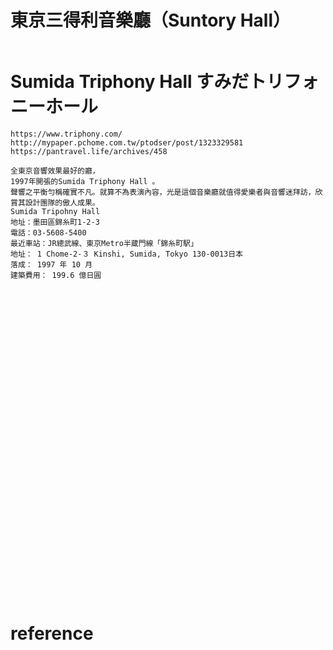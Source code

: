 # 東京三得利音樂廳（Suntory Hall）
```

```
# Sumida Triphony Hall すみだトリフォニーホール
```
https://www.triphony.com/
http://mypaper.pchome.com.tw/ptodser/post/1323329581
https://pantravel.life/archives/458

全東京音響效果最好的廳，
1997年開張的Sumida Triphony Hall 。
聲響之平衡勻稱確實不凡。就算不為表演內容，光是這個音樂廳就值得愛樂者與音響迷拜訪，欣賞其設計團隊的傲人成果。
Sumida Tripohny Hall
地址：墨田區錦糸町1-2-3 
電話：03-5608-5400
最近車站：JR總武線、東京Metro半蔵門線「錦糸町駅」
地址： 1 Chome-2-３ Kinshi, Sumida, Tokyo 130-0013日本
落成： 1997 年 10 月
建築費用： 199.6 億日圓
```

# 
```

```
# 
```

```
# 
```

```
# 
```

```
# 
```

```
# 
```

```
# 
```

```
# 
```

```
# 
```

```
# 
```

```
# 
```

```
# 
```

```
# 
```

```
# reference
```

```

